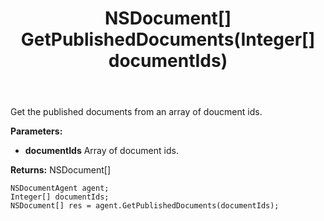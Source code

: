﻿---
uid: crmscript_ref_NSDocumentAgent_GetPublishedDocuments
title: NSDocument[] GetPublishedDocuments(Integer[] documentIds)
intellisense: NSDocumentAgent.GetPublishedDocuments
keywords: NSDocumentAgent, GetPublishedDocuments
so.topic: reference
---

Get the published documents from an array of doucment ids.

**Parameters:**
 - **documentIds** Array of document ids.

**Returns:** NSDocument[]

```crmscript
NSDocumentAgent agent;
Integer[] documentIds;
NSDocument[] res = agent.GetPublishedDocuments(documentIds);
```


